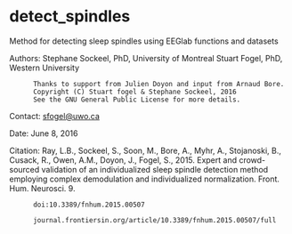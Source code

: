 # detect_spindles

Method for detecting sleep spindles using EEGlab functions and datasets

Authors:
Stephane Sockeel, PhD, University of Montreal
Stuart Fogel, PhD, Western University

          Thanks to support from Julien Doyon and input from Arnaud Bore.
          Copyright (C) Stuart fogel & Stephane Sockeel, 2016
          See the GNU General Public License for more details.

Contact:
sfogel@uwo.ca

Date:
June 8, 2016

Citation: Ray, L.B., Sockeel, S., Soon, M., Bore, A., Myhr, A., 
          Stojanoski, B., Cusack, R., Owen, A.M., Doyon, J., Fogel, S., 
          2015. Expert and crowd-sourced validation of an individualized 
          sleep spindle detection method employing complex demodulation 
          and individualized normalization. Front. Hum. Neurosci. 9. 

          doi:10.3389/fnhum.2015.00507

          journal.frontiersin.org/article/10.3389/fnhum.2015.00507/full
